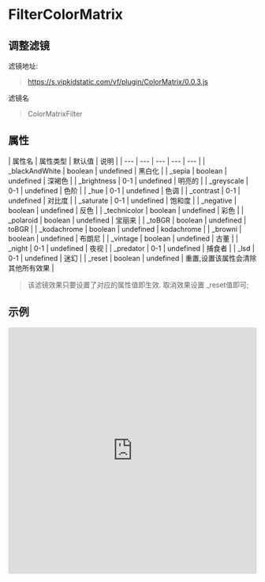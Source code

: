 
# FilterColorMatrix

## 调整滤镜
滤镜地址:
> https://s.vipkidstatic.com/vf/plugin/ColorMatrix/0.0.3.js

滤镜名
> ColorMatrixFilter 

## 属性

| 属性名 | 属性类型 | 默认值 | 说明 |
| --- | --- | --- | --- | --- |
| _blackAndWhite | boolean | undefined | 黑白化 |
| _sepia | boolean | undefined | 深褐色 |
| _brightness | 0-1 | undefined | 明亮的 |
| _greyscale | 0-1 | undefined | 色阶 |
| _hue | 0-1 | undefined | 色调 |
| _contrast | 0-1 | undefined | 对比度 |
| _saturate | 0-1 | undefined | 饱和度 |
| _negative | boolean | undefined | 反色 |
| _technicolor | boolean | undefined | 彩色 |
| _polaroid | boolean | undefined | 宝丽来 |
| _toBGR | boolean | undefined | toBGR |
| _kodachrome | boolean | undefined | kodachrome |
| _browni | boolean | undefined | 布朗尼 |
| _vintage | boolean | undefined | 古董 |
| _night | 0-1 | undefined | 夜视 |
| _predator | 0-1 | undefined | 捕食者 |
| _lsd | 0-1 | undefined | 迷幻 |
| _reset | boolean | undefined | 重置,设置该属性会清除其他所有效果 |


> 该滤镜效果只要设置了对应的属性值即生效. 取消效果设置 _reset值即可;

## 示例

<iframe
     src="https://codesandbox.io/embed/filtercolormatrix-st202?fontsize=14&hidenavigation=1&theme=dark"
     style="width:100%; height:500px; border:0; border-radius: 4px; overflow:hidden;"
     title="filtercolormatrix"
     allow="accelerometer; ambient-light-sensor; camera; encrypted-media; geolocation; gyroscope; hid; microphone; midi; payment; usb; vr"
     sandbox="allow-forms allow-modals allow-popups allow-presentation allow-same-origin allow-scripts"
   ></iframe>